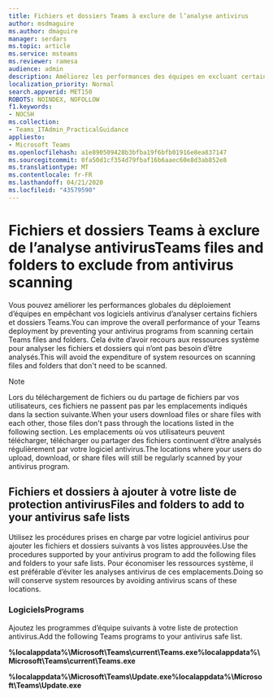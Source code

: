 ```yaml
---
title: Fichiers et dossiers Teams à exclure de l’analyse antivirus
author: msdmaguire
ms.author: dmaguire
manager: serdars
ms.topic: article
ms.service: msteams
ms.reviewer: ramesa
audience: admin
description: Améliorez les performances des équipes en excluant certains fichiers et dossiers de l’analyse antivirus classique.
localization_priority: Normal
search.appverid: MET150
ROBOTS: NOINDEX, NOFOLLOW
f1.keywords:
- NOCSH
ms.collection:
- Teams_ITAdmin_PracticalGuidance
appliesto:
- Microsoft Teams
ms.openlocfilehash: a1e890509428b3bfba19f6bfb01916e8ea837147
ms.sourcegitcommit: 0fa50d1cf354d79fbaf16b6aaec60e8d3ab852e8
ms.translationtype: MT
ms.contentlocale: fr-FR
ms.lasthandoff: 04/21/2020
ms.locfileid: "43579590"
---
```

<a name="teams-files-and-folders-to-exclude-from-antivirus-scanning"></a><span data-ttu-id="dccb5-103">Fichiers et dossiers Teams à exclure de l’analyse antivirus</span><span class="sxs-lookup"><span data-stu-id="dccb5-103">Teams files and folders to exclude from antivirus scanning</span></span>
=================================

<span data-ttu-id="dccb5-104">Vous pouvez améliorer les performances globales du déploiement d’équipes en empêchant vos logiciels antivirus d’analyser certains fichiers et dossiers Teams.</span><span class="sxs-lookup"><span data-stu-id="dccb5-104">You can improve the overall performance of your Teams deployment by preventing your antivirus programs from scanning certain Teams files and folders.</span></span> <span data-ttu-id="dccb5-105">Cela évite d’avoir recours aux ressources système pour analyser les fichiers et dossiers qui n’ont pas besoin d’être analysés.</span><span class="sxs-lookup"><span data-stu-id="dccb5-105">This will avoid the expenditure of system resources on scanning files and folders that don't need to be scanned.</span></span>

> [!NOTE]
> <span data-ttu-id="dccb5-106">Lors du téléchargement de fichiers ou du partage de fichiers par vos utilisateurs, ces fichiers ne passent pas par les emplacements indiqués dans la section suivante.</span><span class="sxs-lookup"><span data-stu-id="dccb5-106">When your users download files or share files with each other, those files don't pass through the locations listed in the following section.</span></span> <span data-ttu-id="dccb5-107">Les emplacements où vos utilisateurs peuvent télécharger, télécharger ou partager des fichiers continuent d’être analysés régulièrement par votre logiciel antivirus.</span><span class="sxs-lookup"><span data-stu-id="dccb5-107">The locations where your users do upload, download, or share files will still be regularly scanned by your antivirus program.</span></span>

## <a name="files-and-folders-to-add-to-your-antivirus-safe-lists"></a><span data-ttu-id="dccb5-108">Fichiers et dossiers à ajouter à votre liste de protection antivirus</span><span class="sxs-lookup"><span data-stu-id="dccb5-108">Files and folders to add to your antivirus safe lists</span></span>

<span data-ttu-id="dccb5-109">Utilisez les procédures prises en charge par votre logiciel antivirus pour ajouter les fichiers et dossiers suivants à vos listes approuvées.</span><span class="sxs-lookup"><span data-stu-id="dccb5-109">Use the procedures supported by your antivirus program to add the following files and folders to your safe lists.</span></span> <span data-ttu-id="dccb5-110">Pour économiser les ressources système, il est préférable d’éviter les analyses antivirus de ces emplacements.</span><span class="sxs-lookup"><span data-stu-id="dccb5-110">Doing so will conserve system resources by avoiding antivirus scans of these locations.</span></span>

### <a name="programs"></a><span data-ttu-id="dccb5-111">Logiciels</span><span class="sxs-lookup"><span data-stu-id="dccb5-111">Programs</span></span>

<span data-ttu-id="dccb5-112">Ajoutez les programmes d’équipe suivants à votre liste de protection antivirus.</span><span class="sxs-lookup"><span data-stu-id="dccb5-112">Add the following Teams programs to your antivirus safe list.</span></span>

<span data-ttu-id="dccb5-113">**%localappdata%\Microsoft\Teams\current\Teams.exe**</span><span class="sxs-lookup"><span data-stu-id="dccb5-113">**%localappdata%\Microsoft\Teams\current\Teams.exe**</span></span>

<span data-ttu-id="dccb5-114">**%localappdata%\Microsoft\Teams\Update.exe**</span><span class="sxs-lookup"><span data-stu-id="dccb5-114">**%localappdata%\Microsoft\Teams\Update.exe**</span></span>

